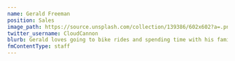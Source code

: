 ```yaml
---
name: Gerald Freeman
position: Sales
image_path: https://source.unsplash.com/collection/139386/602x602?a=.png
twitter_username: CloudCannon
blurb: Gerald loves going to bike rides and spending time with his family.
fmContentType: staff
---
```

